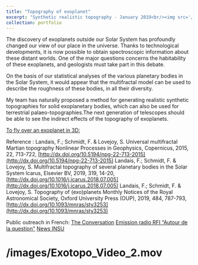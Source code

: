 ```yaml
---
title: "Topography of exoplanet"
excerpt: "Synthetic realistic topography - January 2019<br/><img src='/images/Exotopo.png'>"
collection: portfolio
---
```



The discovery of exoplanets outside our Solar System has profoundly changed our view of our place in the universe. Thanks to technological developments, it is now possible to obtain spectroscopic information about these distant worlds. One of the major questions concerns the habitability of these exoplanets, and geologists must take part in this debate.

On the basis of our statistical analyses of the various planetary bodies in the Solar System, it would appear that the multifractal model can be used to describe the roughness of these bodies, in all their diversity.

My team has naturally proposed a method for generating realistic synthetic topographies for solid exoplanetary bodies, which can also be used for terrestrial palaeo-topographies.The next generation of telescopes should be able to see the indirect effects of the topography of exoplanets.


[To fly over an exoplanet in 3D:](https://data.ipsl.fr/exotopo/)

Reference : 
Landais, F.; Schmidt, F. & Lovejoy, S. Universal multifractal Martian topography Nonlinear Processes in Geophysics, Copernicus, 2015, 22, 713-722, [http://dx.doi.org/10.5194/npg-22-713-2015](http://dx.doi.org/10.5194/npg-22-713-2015)
Landais, F.; Schmidt, F. & Lovejoy, S. Multifractal topography of several planetary bodies in the Solar System Icarus, Elsevier BV, 2019, 319, 14-20, [http://dx.doi.org/10.1016/j.icarus.2018.07.005](http://dx.doi.org/10.1016/j.icarus.2018.07.005)
Landais, F.; Schmidt, F. & Lovejoy, S. Topography of (exo)planets Monthly Notices of the Royal Astronomical Society, Oxford University Press (OUP), 2019, 484, 787-793, [http://dx.doi.org/10.1093/mnras/sty3253](http://dx.doi.org/10.1093/mnras/sty3253)


Public outreach in French:
[The Conversation](https://theconversation.com/prets-a-vous-poser-sur-une-exoplanete-111781)
[Emission radio RFI “Autour de la question"](http://www.rfi.fr/emission/20190318-comment-imaginer-univers)
[News INSU](http://www.insu.cnrs.fr/node/9715)


# /images/Exotopo_Video_2.mov